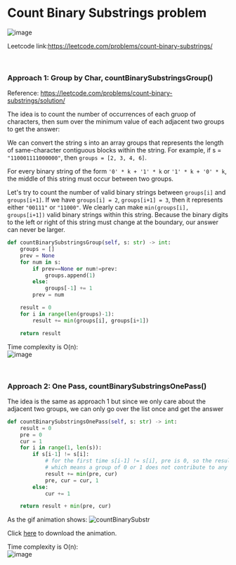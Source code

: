 # Count Binary Substrings problem
![image](https://user-images.githubusercontent.com/25105806/138642881-adc3fb4f-5bf7-4863-9acf-572749921f8a.png)

Leetcode link:https://leetcode.com/problems/count-binary-substrings/

<br />

### Approach 1: Group by Char, countBinarySubstringsGroup()
Reference: https://leetcode.com/problems/count-binary-substrings/solution/

The idea is to count the number of occurrences of each gruop of characters, then sum over the minimum value of each adjacent two groups to get the answer:

We can convert the string s into an array groups that represents the length of same-character contiguous blocks within the string. For example, if s = `"110001111000000"`, then `groups = [2, 3, 4, 6]`.

For every binary string of the form `'0' * k + '1' * k` or `'1' * k + '0' * k`, the middle of this string must occur between two groups.

Let's try to count the number of valid binary strings between `groups[i]` and `groups[i+1]`. If we have `groups[i] = 2`, `groups[i+1] = 3`, then it represents either `"00111"` or `"11000"`. We clearly can make `min(groups[i], groups[i+1])` valid binary strings within this string. Because the binary digits to the left or right of this string must change at the boundary, our answer can never be larger.

```python
def countBinarySubstringsGroup(self, s: str) -> int:
    groups = []
    prev = None
    for num in s:
        if prev==None or num!=prev:
            groups.append(1)
        else:
            groups[-1] += 1
        prev = num

    result = 0
    for i in range(len(groups)-1):
        result += min(groups[i], groups[i+1])

    return result
```

Time complexity is O(n):\
![image](https://user-images.githubusercontent.com/25105806/138643456-0c1a87af-7d3e-4ae9-ae0c-bf37502d0483.png)


<br />

### Approach 2: One Pass, countBinarySubstringsOnePass()
The idea is the same as approach 1 but since we only care about the adjacent two groups, we can only go over the list once and get the answer

```python
def countBinarySubstringsOnePass(self, s: str) -> int:
    result = 0
    pre = 0
    cur = 1
    for i in range(1, len(s)):
        if s[i-1] != s[i]:
            # for the first time s[i-1] != s[i], pre is 0, so the result is 0
            # which means a group of 0 or 1 does not contribute to any valid result
            result += min(pre, cur)
            pre, cur = cur, 1
        else:
            cur += 1

    return result + min(pre, cur)
```

As the gif animation shows:
![countBinarySubstr](https://user-images.githubusercontent.com/25105806/138643353-7fea895d-e192-4b6a-bf24-9d983ec0845c.gif)

Click [here](https://github.com/artisan1218/LeetCode-Solution/blob/main/countBinarySubtr/countBinarySubstr.ppsx) to download the animation.


Time complexity is O(n):\
![image](https://user-images.githubusercontent.com/25105806/138643506-b543e873-aef8-48d1-a273-ef52b9279283.png)


